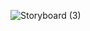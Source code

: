 ![Storyboard (3)](https://user-images.githubusercontent.com/73800301/147379866-7fee742c-7826-4f79-9922-250bf8f539c0.jpg)

